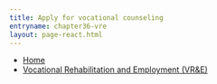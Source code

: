 ```yaml
---
title: Apply for vocational counseling
entryname: chapter36-vre
layout: page-react.html
---
```

<nav aria-label="Breadcrumb" aria-live="polite" class="va-nav-breadcrumbs"
id="va-breadcrumbs">
  <ul class="row va-nav-breadcrumbs-list columns" id="va-breadcrumbs-list">
    <li><a href="/">Home</a></li>
    <li><a aria-current="page" href="/careers-employment/vocational-rehabilitation/">Vocational Rehabilitation and Employment (VR&E)</a></li>
  </ul>
</nav>
